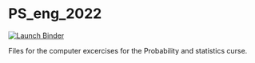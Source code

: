 # PS_eng_2022
<!-- badges: start -->
[![Launch Binder](http://mybinder.org/badge_logo.svg)](https://mybinder.org/v2/gh/Beremi/PS_eng_2022/main)
<!-- badges: end -->

Files for the computer excercises for the Probability and statistics curse.
